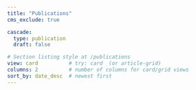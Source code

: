 ```yaml
---
title: "Publications"
cms_exclude: true

cascade:
  type: publication
  draft: false

# Section listing style at /publications
view: card          # try: card  (or article-grid)
columns: 2          # number of columns for card/grid views
sort_by: date_desc  # newest first
---
```

